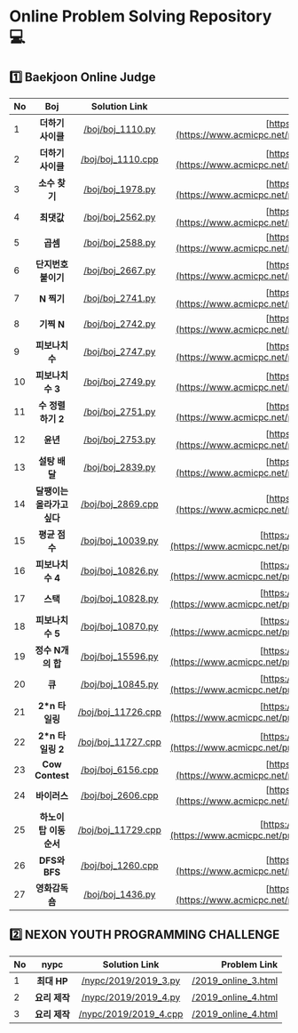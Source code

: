 # Online Problem Solving Repository 💻
## 1️⃣ Baekjoon Online Judge
| No | Boj | Solution Link | Problem Link |
|:----------|:----------:|:----------:|----------:|
|1| **더하기 사이클** | [/boj/boj_1110.py](https://github.com/kitae0522/Online-Problem-Solving/blob/master/boj/boj_1110.py) | [https://boj.kr/1110](https://www.acmicpc.net/problem/1110) |
|2| **더하기 사이클** | [/boj/boj_1110.cpp](https://github.com/kitae0522/Online-Problem-Solving/blob/master/boj/boj_1110.cpp) | [https://boj.kr/1110](https://www.acmicpc.net/problem/1110) |
|3| **소수 찾기** | [/boj/boj_1978.py](https://github.com/kitae0522/Online-Problem-Solving/blob/master/boj/boj_1978.py) | [https://boj.kr/1978](https://www.acmicpc.net/problem/1978) |
|4| **최댓값** | [/boj/boj_2562.py](https://github.com/kitae0522/Online-Problem-Solving/blob/master/boj/boj_2562.py) | [https://boj.kr/2562](https://www.acmicpc.net/problem/2562) |
|5| **곱셈** | [/boj/boj_2588.py](https://github.com/kitae0522/Online-Problem-Solving/blob/master/boj/boj_2588.py) | [https://boj.kr/2588](https://www.acmicpc.net/problem/2588) |
|6| **단지번호붙이기** | [/boj/boj_2667.py](https://github.com/kitae0522/Online-Problem-Solving/blob/master/boj/boj_2667.py) | [https://boj.kr/2667](https://www.acmicpc.net/problem/2667) |
|7| **N 찍기** | [/boj/boj_2741.py](https://github.com/kitae0522/Online-Problem-Solving/blob/master/boj/boj_2741.py) | [https://boj.kr/2741](https://www.acmicpc.net/problem/2741) |
|8| **기찍 N** | [/boj/boj_2742.py](https://github.com/kitae0522/Online-Problem-Solving/blob/master/boj/boj_2742.py) | [https://boj.kr/2742](https://www.acmicpc.net/problem/2742) |
|9| **피보나치 수** | [/boj/boj_2747.py](https://github.com/kitae0522/Online-Problem-Solving/blob/master/boj/boj_2747.py) | [https://boj.kr/2747](https://www.acmicpc.net/problem/2747) |
|10| **피보나치 수 3** | [/boj/boj_2749.py](https://github.com/kitae0522/Online-Problem-Solving/blob/master/boj/boj_2749.py) | [https://boj.kr/2749](https://www.acmicpc.net/problem/2749) |
|11| **수 정렬하기 2** | [/boj/boj_2751.py](https://github.com/kitae0522/Online-Problem-Solving/blob/master/boj/boj_2751.py) | [https://boj.kr/2751](https://www.acmicpc.net/problem/2751) |
|12| **윤년** | [/boj/boj_2753.py](https://github.com/kitae0522/Online-Problem-Solving/blob/master/boj/boj_2753.py) | [https://boj.kr/2753](https://www.acmicpc.net/problem/2753) |
|13| **설탕 배달** | [/boj/boj_2839.py](https://github.com/kitae0522/Online-Problem-Solving/blob/master/boj/boj_2839.py) | [https://boj.kr/2839](https://www.acmicpc.net/problem/2839) |
|14| **달팽이는 올라가고 싶다** | [/boj/boj_2869.cpp](https://github.com/kitae0522/Online-Problem-Solving/blob/master/boj/boj_2869.cpp) | [https://boj.kr/2869](https://www.acmicpc.net/problem/2869) |
|15| **평균 점수** | [/boj/boj_10039.py](https://github.com/kitae0522/Online-Problem-Solving/blob/master/boj/boj_10039.py) | [https://boj.kr/10039](https://www.acmicpc.net/problem/10039) |
|16| **피보나치 수 4** | [/boj/boj_10826.py](https://github.com/kitae0522/Online-Problem-Solving/blob/master/boj/boj_10826.py) | [https://boj.kr/10826](https://www.acmicpc.net/problem/10826) |
|17| **스택** | [/boj/boj_10828.py](https://github.com/kitae0522/Online-Problem-Solving/blob/master/boj/boj_10828.py) | [https://boj.kr/10828](https://www.acmicpc.net/problem/10828) |
|18| **피보나치 수 5** | [/boj/boj_10870.py](https://github.com/kitae0522/Online-Problem-Solving/blob/master/boj/boj_10870.py) | [https://boj.kr/10870](https://www.acmicpc.net/problem/10870) |
|19| **정수 N개의 합** | [/boj/boj_15596.py](https://github.com/kitae0522/Online-Problem-Solving/blob/master/boj/boj_15596.py) | [https://boj.kr/15596](https://www.acmicpc.net/problem/15596) |
|20| **큐** | [/boj/boj_10845.py](https://github.com/kitae0522/Online-Problem-Solving/blob/master/boj/boj_10845.py) | [https://boj.kr/10845](https://www.acmicpc.net/problem/10845) |
|21| **2*n 타일링** | [/boj/boj_11726.cpp](https://github.com/kitae0522/Online-Problem-Solving/blob/master/boj/boj_11726.py) | [https://boj.kr/11726](https://www.acmicpc.net/problem/11726) |
|22| **2*n 타일링 2** | [/boj/boj_11727.cpp](https://github.com/kitae0522/Online-Problem-Solving/blob/master/boj/boj_11727.py) | [https://boj.kr/11727](https://www.acmicpc.net/problem/11727) |
|23| **Cow Contest** | [/boj/boj_6156.cpp](https://github.com/kitae0522/Online-Problem-Solving/blob/master/boj/boj_6156.cpp) | [https://boj.kr/6156](https://www.acmicpc.net/problem/6156) |
|24| **바이러스** | [/boj/boj_2606.cpp](https://github.com/kitae0522/Online-Problem-Solving/blob/master/boj/boj_2606.cpp) | [https://boj.kr/2606](https://www.acmicpc.net/problem/2606) |
|25| **하노이 탑 이동 순서** | [/boj/boj_11729.cpp](https://github.com/kitae0522/Online-Problem-Solving/blob/master/boj/boj_11729.cpp) | [https://boj.kr/11729](https://www.acmicpc.net/problem/11729) |
|26| **DFS와 BFS** | [/boj/boj_1260.cpp](https://github.com/kitae0522/Online-Problem-Solving/blob/master/boj/boj_1260.cpp) | [https://boj.kr/1260](https://www.acmicpc.net/problem/1260) |
|27| **영화감독 숌** | [/boj/boj_1436.py](https://github.com/kitae0522/Online-Problem-Solving/blob/master/boj/boj_1436.py) | [https://boj.kr/1436](https://www.acmicpc.net/problem/1436) |

## 2️⃣ NEXON YOUTH PROGRAMMING CHALLENGE
| No | nypc | Solution Link | Problem Link |
|:----------|:----------:|:----------:|----------:|
|1| **최대 HP** | [/nypc/2019/2019_3.py](https://github.com/kitae0522/Online-Problem-Solving/blob/master/nypc/2019/2019_3.py) | [/2019_online_3.html](https://nypc.github.io/2019/2019_online_3.html) |
|2| **요리 제작** | [/nypc/2019/2019_4.py](https://github.com/kitae0522/Online-Problem-Solving/blob/master/nypc/2019/2019_4.py) | [/2019_online_4.html](https://nypc.github.io/2019/2019_online_4.html) |
|3| **요리 제작** | [/nypc/2019/2019_4.cpp](https://github.com/kitae0522/Online-Problem-Solving/blob/master/nypc/2019/2019_4.cpp) | [/2019_online_4.html](https://nypc.github.io/2019/2019_online_4.html) |
